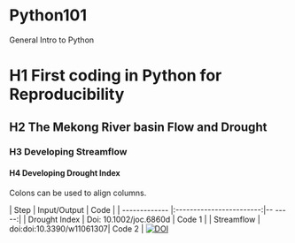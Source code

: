 # Python101
General Intro to Python
# H1 First coding in Python for Reproducibility
## H2 The Mekong River basin Flow and Drought
### H3 Developing Streamflow
#### H4 Developing Drought Index	

Colons can be used to align columns.

| Step       | Input/Output                |   Code  |
| ------------- |:------------------------:|-- -----:|
| Drought Index | Doi: 10.1002/joc.6860d   |  Code 1 |
| Streamflow    | doi:doi:10.3390/w11061307|  Code 2 |
[![DOI](https://zenodo.org/badge/810527533.svg)](https://zenodo.org/doi/10.5281/zenodo.11508517)
